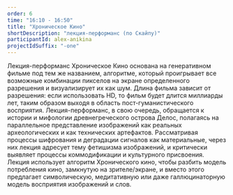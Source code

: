 ```yaml
---
order: 6
time: "16:10 - 16:50"
title: "Хроническое Кино"
shortDescription: "лекция-перформанс (по Скайпу)"
participantId: alex-anikina
projectIdSuffix: "-one"
---
```


Лекция-перформанс Хроническое Кино основана на генеративном фильме под тем же названием, алгоритме, который проигрывает все возможные комбинации пикселов на экране определенного разрешения и визуализирует их как шум. Длина фильма зависит от разрешения: если использовать HD, то фильм будет длится миллиарды лет, таким образом выходя в область пост-гуманистического восприятия.
Лекция-перформанс, в свою очередь, обращается к истории и мифологии древнегреческого острова Делос, полагаясь на параллельное представление изображений как реальных археологических и как технических артефактов. Рассматривая процессы шифрования и деградации сигналов как материальные, через них лекция адресует тему фетишизма изображений, и критически выявляет процессы коммодификации и культурного присвоения. Лекция использует алгоритм Хронического кино, чтобы разбить модель потребления кино, замкнутую на зрителе/экране, и вместо этого предлагает символическую, медитативную или даже галлюцинаторную модель восприятия изображений и слов.
